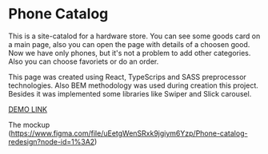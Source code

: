 # Phone Catalog

This is a site-catalod for a hardware store. You can see some goods card on a main page, also you can open the page with details of a choosen good. Now we have only phones, but it's not a problem to add other categories. Also you can choose favoriets or do an order.

This page was created using React, TypeScrips and SASS preprocessor technologies. Also BEM methodology was used during creation this project. Besides it was implemented some libraries like Swiper and Slick carousel.

[DEMO LINK](https://VKdrvtsv.github.io/Phone-Catalog/)

The mockup (https://www.figma.com/file/uEetgWenSRxk9jgiym6Yzp/Phone-catalog-redesign?node-id=1%3A2)
